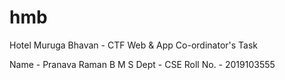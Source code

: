 # hmb
 Hotel Muruga Bhavan -
 CTF Web & App Co-ordinator's Task
 
Name - Pranava Raman B M S
Dept - CSE
Roll No. - 2019103555
